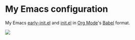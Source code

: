 # My Emacs configuration

My Emacs [early-init.el](early-init.el.org) and [init.el](init.el.org) in [Org Mode](http://orgmode.org/)'s [Babel](http://orgmode.org/worg/org-contrib/babel) format.

![](http://imgs.xkcd.com/comics/real_programmers.png)
